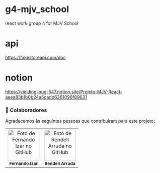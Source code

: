 # g4-mjv_school

react work group 4 for MJV School

# api

https://fakestoreapi.com/doc

# notion

https://yielding-bug-547.notion.site/Projeto-MJV-React-aeea83b1b0b24a5cadb6361096f89631

### 🤝 Colaboradores

Agradecemos às seguintes pessoas que contribuíram para este projeto:

<table>
  <tr>
    <td align="center">
      <a href="https://github.com/fernando-izar">
        <img src="https://avatars.githubusercontent.com/u/84053129?v=4" width="100px;" alt="Foto de Fernando Izer no GitHub"/ target="_blanck" ><br>
        <sub>
          <b>Fernando Izar</b>
        </sub>
      </a>
    </td>
     <td align="center">
      <a href="https://github.com/rendell-arruda">
        <img src="https://avatars.githubusercontent.com/u/89528131?v=4" width="100px;" alt="Foto de Rendell Arruda no GitHub"/ target="_blanck" ><br>
        <sub>
          <b>Rendell Arruda</b>
        </sub>
      </a>
    </td>
  </tr>
</table>
